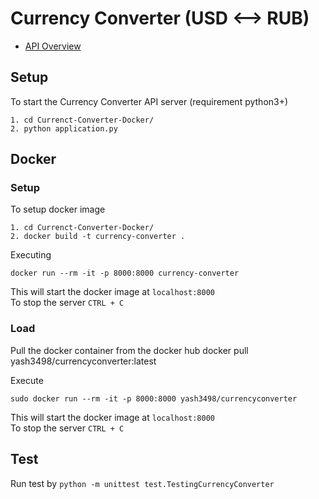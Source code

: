 # Currency Converter (USD <--> RUB)

- [API Overview](api_overview.md)

## Setup
To start the Currency Converter API server (requirement python3+)

    1. cd Currenct-Converter-Docker/
    2. python application.py

## Docker 

### Setup
To setup docker image

    1. cd Currenct-Converter-Docker/
    2. docker build -t currency-converter .

Executing

    docker run --rm -it -p 8000:8000 currency-converter

This will start the docker image at `localhost:8000` <br>
To stop the server `CTRL + C` 

### Load
Pull the docker container from the docker hub
    docker pull yash3498/currencyconverter:latest

Execute

    sudo docker run --rm -it -p 8000:8000 yash3498/currencyconverter

This will start the docker image at `localhost:8000` <br>
To stop the server `CTRL + C`

## Test
Run test by `python -m unittest test.TestingCurrencyConverter`